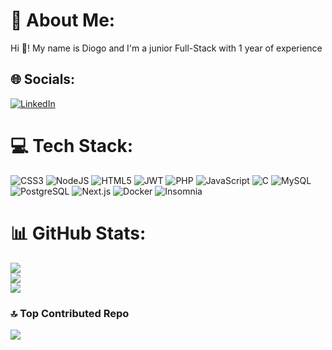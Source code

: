 # 💫 About Me:
Hi 👋! My name is Diogo and I'm a junior Full-Stack with 1 year of experience


## 🌐 Socials:
[![LinkedIn](https://img.shields.io/badge/LinkedIn-%230077B5.svg?logo=linkedin&logoColor=white)](https://linkedin.com/in/diogo-silva-94068613b) 

# 💻 Tech Stack:
![CSS3](https://img.shields.io/badge/css3-%231572B6.svg?style=for-the-badge&logo=css3&logoColor=white) 
![NodeJS](https://img.shields.io/badge/node.js-6DA55F?style=for-the-badge&logo=node.js&logoColor=white) 
![HTML5](https://img.shields.io/badge/html5-%23E34F26.svg?style=for-the-badge&logo=html5&logoColor=white) 
![JWT](https://img.shields.io/badge/JWT-black?style=for-the-badge&logo=JSON%20web%20tokens) 
![PHP](https://img.shields.io/badge/php-%23777BB4.svg?style=for-the-badge&logo=php&logoColor=white) 
![JavaScript](https://img.shields.io/badge/javascript-%23323330.svg?style=for-the-badge&logo=javascript&logoColor=%23F7DF1E) 
![C](https://img.shields.io/badge/c-%2300599C.svg?style=for-the-badge&logo=c&logoColor=white) 
![MySQL](https://img.shields.io/badge/mysql-4479A1.svg?style=for-the-badge&logo=mysql&logoColor=white) 
![PostgreSQL](https://img.shields.io/badge/PostgreSQL-%23316192.svg?style=for-the-badge&logo=postgresql&logoColor=white) 
![Next.js](https://img.shields.io/badge/Next.js-000000?style=for-the-badge&logo=next.js&logoColor=white) 
![Docker](https://img.shields.io/badge/docker-%230db7ed.svg?style=for-the-badge&logo=docker&logoColor=white) 
![Insomnia](https://img.shields.io/badge/Insomnia-%23FF4785.svg?style=for-the-badge&logo=insomnia&logoColor=white)

# 📊 GitHub Stats:
![](https://github-readme-stats.vercel.app/api?username=SRamoras&theme=prussian&hide_border=false&include_all_commits=false&count_private=false)
<br/>
![](https://github-readme-streak-stats.herokuapp.com/?user=SRamoras&theme=prussian&hide_border=false)
<br/>
![](https://github-readme-stats.vercel.app/api/top-langs/?username=SRamoras&theme=prussian&hide_border=false&include_all_commits=false&count_private=false&layout=compact)

### 🔝 Top Contributed Repo
![](https://github-contributor-stats.vercel.app/api?username=SRamoras&limit=5&theme=prussian&combine_all_yearly_contributions=true)

<!-- Proudly created with GPRM ( https://gprm.itsvg.in ) -->
